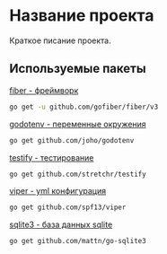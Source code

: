 # Название проекта

Краткое писание проекта.

## Используемые пакеты

[fiber - фреймворк](https://github.com/gofiber/fiber)

```bash
go get -u github.com/gofiber/fiber/v3
```

[godotenv - переменные окружения](https://github.com/joho/godotenv)

```bash
go get github.com/joho/godotenv
```

[testify - тестирование](https://github.com/stretchr/testify)

```bash
go get github.com/stretchr/testify
```

[viper - yml конфигурация](https://github.com/spf13/viper)

```bash
go get github.com/spf13/viper
```

[sqlite3 - база данных sqlite](https://github.com/mattn/go-sqlite3)

```bash
go get github.com/mattn/go-sqlite3
```
